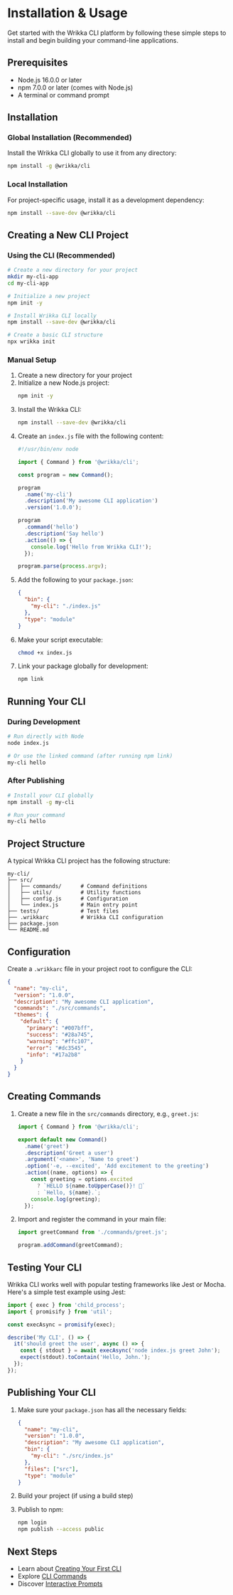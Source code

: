# Installation & Usage

Get started with the Wrikka CLI platform by following these simple steps to install and begin building your command-line applications.

## Prerequisites

- Node.js 16.0.0 or later
- npm 7.0.0 or later (comes with Node.js)
- A terminal or command prompt

## Installation

### Global Installation (Recommended)

Install the Wrikka CLI globally to use it from any directory:

```bash
npm install -g @wrikka/cli
```

### Local Installation

For project-specific usage, install it as a development dependency:

```bash
npm install --save-dev @wrikka/cli
```

## Creating a New CLI Project

### Using the CLI (Recommended)
```bash
# Create a new directory for your project
mkdir my-cli-app
cd my-cli-app

# Initialize a new project
npm init -y

# Install Wrikka CLI locally
npm install --save-dev @wrikka/cli

# Create a basic CLI structure
npx wrikka init
```

### Manual Setup

1. Create a new directory for your project
2. Initialize a new Node.js project:
   ```bash
   npm init -y
   ```
3. Install the Wrikka CLI:
   ```bash
   npm install --save-dev @wrikka/cli
   ```
4. Create an `index.js` file with the following content:
   ```javascript
   #!/usr/bin/env node
   
   import { Command } from '@wrikka/cli';
   
   const program = new Command();
   
   program
     .name('my-cli')
     .description('My awesome CLI application')
     .version('1.0.0');
   
   program
     .command('hello')
     .description('Say hello')
     .action(() => {
       console.log('Hello from Wrikka CLI!');
     });
   
   program.parse(process.argv);
   ```
5. Add the following to your `package.json`:
   ```json
   {
     "bin": {
       "my-cli": "./index.js"
     },
     "type": "module"
   }
   ```
6. Make your script executable:
   ```bash
   chmod +x index.js
   ```
7. Link your package globally for development:
   ```bash
   npm link
   ```

## Running Your CLI

### During Development

```bash
# Run directly with Node
node index.js

# Or use the linked command (after running npm link)
my-cli hello
```

### After Publishing

```bash
# Install your CLI globally
npm install -g my-cli

# Run your command
my-cli hello
```

## Project Structure

A typical Wrikka CLI project has the following structure:

```
my-cli/
├── src/
│   ├── commands/      # Command definitions
│   ├── utils/         # Utility functions
│   ├── config.js      # Configuration
│   └── index.js       # Main entry point
├── tests/             # Test files
├── .wrikkarc          # Wrikka CLI configuration
├── package.json
└── README.md
```

## Configuration

Create a `.wrikkarc` file in your project root to configure the CLI:

```json
{
  "name": "my-cli",
  "version": "1.0.0",
  "description": "My awesome CLI application",
  "commands": "./src/commands",
  "themes": {
    "default": {
      "primary": "#007bff",
      "success": "#28a745",
      "warning": "#ffc107",
      "error": "#dc3545",
      "info": "#17a2b8"
    }
  }
}
```

## Creating Commands

1. Create a new file in the `src/commands` directory, e.g., `greet.js`:
   ```javascript
   import { Command } from '@wrikka/cli';
   
   export default new Command()
     .name('greet')
     .description('Greet a user')
     .argument('<name>', 'Name to greet')
     .option('-e, --excited', 'Add excitement to the greeting')
     .action((name, options) => {
       const greeting = options.excited 
         ? `HELLO ${name.toUpperCase()}! 👋`
         : `Hello, ${name}.`;
       console.log(greeting);
     });
   ```

2. Import and register the command in your main file:
   ```javascript
   import greetCommand from './commands/greet.js';
   
   program.addCommand(greetCommand);
   ```

## Testing Your CLI

Wrikka CLI works well with popular testing frameworks like Jest or Mocha. Here's a simple test example using Jest:

```javascript
import { exec } from 'child_process';
import { promisify } from 'util';

const execAsync = promisify(exec);

describe('My CLI', () => {
  it('should greet the user', async () => {
    const { stdout } = await execAsync('node index.js greet John');
    expect(stdout).toContain('Hello, John.');
  });
});
```

## Publishing Your CLI

1. Make sure your `package.json` has all the necessary fields:
   ```json
   {
     "name": "my-cli",
     "version": "1.0.0",
     "description": "My awesome CLI application",
     "bin": {
       "my-cli": "./src/index.js"
     },
     "files": ["src"],
     "type": "module"
   }
   ```

2. Build your project (if using a build step)

3. Publish to npm:
   ```bash
   npm login
   npm publish --access public
   ```

## Next Steps

- Learn about [Creating Your First CLI](/framework/cli/get-started/first-steps)
- Explore [CLI Commands](/framework/cli/terminal-interface/commands)
- Discover [Interactive Prompts](/framework/cli/terminal-interface/prompts)
